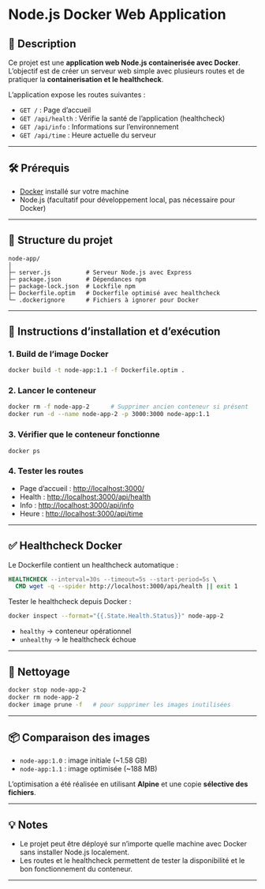 # Node.js Docker Web Application

## 📌 Description

Ce projet est une **application web Node.js containerisée avec Docker**. L’objectif est de créer un serveur web simple avec plusieurs routes et de pratiquer la **containerisation et le healthcheck**.

L’application expose les routes suivantes :

* `GET /` : Page d’accueil
* `GET /api/health` : Vérifie la santé de l’application (healthcheck)
* `GET /api/info` : Informations sur l’environnement
* `GET /api/time` : Heure actuelle du serveur

---

## 🛠️ Prérequis

* [Docker](https://www.docker.com/) installé sur votre machine
* Node.js (facultatif pour développement local, pas nécessaire pour Docker)

---

## 📂 Structure du projet

```
node-app/
│
├─ server.js          # Serveur Node.js avec Express
├─ package.json       # Dépendances npm
├─ package-lock.json  # Lockfile npm
├─ Dockerfile.optim   # Dockerfile optimisé avec healthcheck
└─ .dockerignore      # Fichiers à ignorer pour Docker
```

---

## 🚀 Instructions d’installation et d’exécution

### 1. Build de l’image Docker

```bash
docker build -t node-app:1.1 -f Dockerfile.optim .
```

### 2. Lancer le conteneur

```bash
docker rm -f node-app-2      # Supprimer ancien conteneur si présent
docker run -d --name node-app-2 -p 3000:3000 node-app:1.1
```

### 3. Vérifier que le conteneur fonctionne

```bash
docker ps
```

### 4. Tester les routes

* Page d’accueil : [http://localhost:3000/](http://localhost:3000/)
* Health : [http://localhost:3000/api/health](http://localhost:3000/api/health)
* Info : [http://localhost:3000/api/info](http://localhost:3000/api/info)
* Heure : [http://localhost:3000/api/time](http://localhost:3000/api/time)

---

## ✅ Healthcheck Docker

Le Dockerfile contient un healthcheck automatique :

```dockerfile
HEALTHCHECK --interval=30s --timeout=5s --start-period=5s \
  CMD wget -q --spider http://localhost:3000/api/health || exit 1
```

Tester le healthcheck depuis Docker :

```bash
docker inspect --format="{{.State.Health.Status}}" node-app-2
```

* `healthy` → conteneur opérationnel
* `unhealthy` → le healthcheck échoue

---

## 🧹 Nettoyage

```bash
docker stop node-app-2
docker rm node-app-2
docker image prune -f   # pour supprimer les images inutilisées
```

---

## 📦 Comparaison des images

* `node-app:1.0` : image initiale (~1.58 GB)
* `node-app:1.1` : image optimisée (~188 MB)

L’optimisation a été réalisée en utilisant **Alpine** et une copie **sélective des fichiers**.

---

## 💡 Notes

* Le projet peut être déployé sur n’importe quelle machine avec Docker sans installer Node.js localement.
* Les routes et le healthcheck permettent de tester la disponibilité et le bon fonctionnement du conteneur.

---


